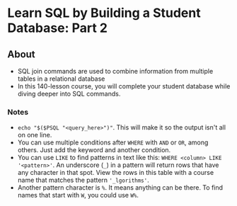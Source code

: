 # Learn SQL by Building a Student Database: Part 2

## About

- SQL join commands are used to combine information from multiple tables in a relational database
- In this 140-lesson course, you will complete your student database while diving deeper into SQL commands.

### Notes

- `echo "$($PSQL "<query_here>")"`. This will make it so the output isn't all on one line.
- You can use multiple conditions after `WHERE` with `AND` or `OR`, among others. Just add the keyword and another condition.
- You can use `LIKE` to find patterns in text like this: `WHERE <column> LIKE '<pattern>'`. An underscore (`_`) in a pattern will return rows that have any character in that spot. View the rows in this table with a course name that matches the pattern `'_lgorithms'`.
- Another pattern character is `%`. It means anything can be there. To find names that start with `W`, you could use `W%`.
